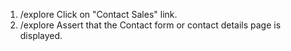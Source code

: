 1. /explore Click on "Contact Sales" link.
2. /explore Assert that the Contact form or contact details page is displayed.